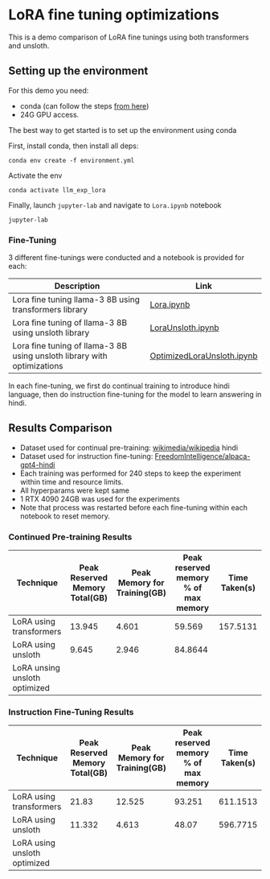 # LoRA fine tuning optimizations

This is a demo comparison of LoRA fine tunings using both transformers and unsloth.


## Setting up the environment

For this demo you need:
- conda (can follow the steps [from here](https://docs.conda.io/projects/conda/en/latest/user-guide/install/index.html))
- 24G GPU access.

The best way to get started is to set up the environment using conda

First, install conda, then install all deps:

```
conda env create -f environment.yml
```

Activate the env

```
conda activate llm_exp_lora
```

Finally, launch ```jupyter-lab``` and navigate to ```Lora.ipynb``` notebook

```
jupyter-lab
```

### Fine-Tuning

3 different fine-tunings were conducted and a notebook is provided for each:

|Description|Link|
|-----------|----|
|Lora fine tuning llama-3 8B using transformers library|[Lora.ipynb](./Lora.ipynb)|
|Lora fine tuning of llama-3 8B using unsloth library |[LoraUnsloth.ipynb](./LoraUnsloth.ipynb)|
|Lora fine tuning of llama-3 8B using unsloth library with optimizations|[OptimizedLoraUnsloth.ipynb](./OptimizedLoraUnsloth.ipynb)|

In each fine-tuning, we first do continual training to introduce hindi language, then do instruction fine-tuning for the model to learn answering in hindi.


## Results Comparison

- Dataset used for continual pre-training: [wikimedia/wikipedia](https://huggingface.co/datasets/wikimedia/wikipedia) hindi
- Dataset used for instruction fine-tuning: [FreedomIntelligence/alpaca-gpt4-hindi](https://huggingface.co/datasets/FreedomIntelligence/alpaca-gpt4-hindi)
- Each training was performed for 240 steps to keep the experiment within time and resource limits.
- All hyperparams were kept same
- 1 RTX 4090 24GB was used for the experiments
- Note that process was restarted before each fine-tuning within each notebook to reset memory.

### Continued Pre-training Results

|Technique|Peak Reserved Memory Total(GB)|Peak Memory for Training(GB)|Peak reserved memory % of max memory|Time Taken(s)|
|---------|------------------------------|----------------------------|------------------------------------|-------------|
|LoRA using transformers|13.945|4.601|59.569|157.5131|
|LoRA using unsloth|9.645|2.946|84.8644|
|LoRA unsing unsloth optimized|

### Instruction Fine-Tuning Results


|Technique|Peak Reserved Memory Total(GB)|Peak Memory for Training(GB)|Peak reserved memory % of max memory|Time Taken(s)|
|---------|------------------------------|----------------------------|------------------------------------|-------------|
|LoRA using transformers|21.83|12.525|93.251|611.1513|
|LoRA using unsloth|11.332|4.613|48.07|596.7715|
|LoRA using unsloth optimized|

